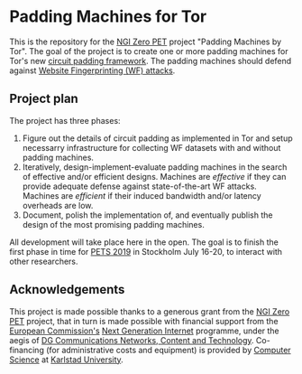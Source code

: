# Padding Machines for Tor
This is the repository for the [NGI Zero PET](https://nlnet.nl/PET/) project
"Padding Machines by Tor". The goal of the project is to create one or more
padding machines for Tor's new [circuit padding framework](https://blog.torproject.org/new-release-tor-0405).
The padding machines should defend against 
[Website Fingerprinting (WF) attacks](https://blog.torproject.org/critique-website-traffic-fingerprinting-attacks).

## Project plan
The project has three phases:

1. Figure out the details of circuit padding as implemented in Tor and setup
   necessarry infrastructure for collecting WF datasets with and without padding
   machines.
2. Iteratively, design-implement-evaluate padding machines in the search of
   effective and/or efficient designs. Machines are _effective_ if they can
   provide adequate defense against state-of-the-art WF attacks. Machines are
   _efficient_ if their induced bandwidth and/or latency overheads are low.
3.  Document, polish the implementation of, and eventually publish the design of
    the most promising padding machines.

All development will take place here in the open. The goal is to finish the
first phase in time for [PETS 2019](https://www.petsymposium.org/2019/) in
Stockholm July 16-20, to interact with other researchers.

## Acknowledgements
This project is made possible thanks to a generous grant from the [NGI Zero PET](https://nlnet.nl/PET/) 
project, that in turn is made possible with financial support from the 
[European Commission's](https://ec.europa.eu/) [Next Generation Internet](https://www.ngi.eu/) 
programme, under the aegis of 
[DG Communications Networks, Content and Technology](https://ec.europa.eu/info/departments/communications-networks-content-and-technology_en).
Co-financing (for administrative costs and equipment) is provided by 
[Computer Science](https://www.kau.se/en/cs) at [Karlstad University](https://www.kau.se/en). 